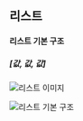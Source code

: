 
## 리스트 

#### 리스트 기본 구조
##### [값, 값, 값]

![리스트 이미지](https://user-images.githubusercontent.com/77951853/114337102-7162ec80-9b8b-11eb-9edd-ca8c9302b2b0.png)

![리스트 기본 구조](https://user-images.githubusercontent.com/77951853/114341192-25687580-9b94-11eb-8c07-93d105f50303.png)

